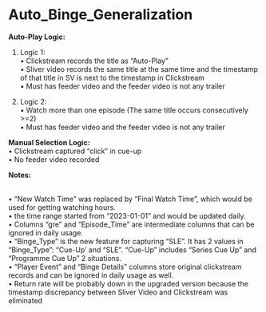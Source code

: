 # Auto_Binge_Generalization

**Auto-Play Logic:**
1. Logic 1:
<br /> • Clickstream records the title as “Auto-Play”
<br /> • Sliver video records the same title at the same time and the timestamp of that title in SV is next to the timestamp in Clickstream
<br /> • Must has feeder video and the feeder video is not any trailer

2. Logic 2:
<br /> • Watch more than one episode (The same title occurs consecutively >=2)
<br /> • Must has feeder video and the feeder video is not any trailer

**Manual Selection Logic:**
<br /> • Clickstream captured “click” in cue-up
<br /> • No feeder video recorded

**Notes:**

<br />•	“New Watch Time” was replaced by “Final Watch Time”, which would be used for getting watching hours.
<br />•	the time range started from “2023-01-01” and would be updated daily.
<br />•	Columns “gre” and “Episode_Time” are intermediate columns that can be ignored in daily usage.
<br />•	“Binge_Type” is the new feature for capturing “SLE”. It has 2 values in “Binge_Type”: “Cue-Up’ and “SLE”. “Cue-Up” includes “Series Cue Up” and “Programme Cue Up” 2 situations.
<br />•	“Player Event” and “Binge Details” columns store original clickstream records and can be ignored in daily usage as well.
<br />•	Return rate will be probably down in the upgraded version because the timestamp discrepancy between Sliver Video and Clickstream was eliminated 

